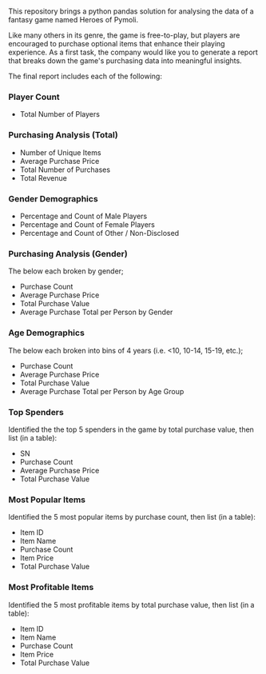 # 

This repository brings a python pandas solution for analysing the data of a fantasy game named Heroes of Pymoli.

Like many others in its genre, the game is free-to-play, but players are encouraged to purchase optional items that enhance their playing experience. As a first task, the company would like you to generate a report that breaks down the game's purchasing data into meaningful insights.

The final report includes each of the following:

### Player Count

- Total Number of Players


### Purchasing Analysis (Total)

- Number of Unique Items
- Average Purchase Price
- Total Number of Purchases
- Total Revenue


### Gender Demographics

- Percentage and Count of Male Players
- Percentage and Count of Female Players
- Percentage and Count of Other / Non-Disclosed


### Purchasing Analysis (Gender)

The below each broken by gender;

- Purchase Count
- Average Purchase Price
- Total Purchase Value
- Average Purchase Total per Person by Gender


### Age Demographics

The below each broken into bins of 4 years (i.e. <10, 10-14, 15-19, etc.);

- Purchase Count
- Average Purchase Price
- Total Purchase Value
- Average Purchase Total per Person by Age Group


### Top Spenders

Identified the the top 5 spenders in the game by total purchase value, then list (in a table):

- SN
- Purchase Count
- Average Purchase Price
- Total Purchase Value


### Most Popular Items

Identified the 5 most popular items by purchase count, then list (in a table):

- Item ID
- Item Name
- Purchase Count
- Item Price
- Total Purchase Value


### Most Profitable Items

Identified the 5 most profitable items by total purchase value, then list (in a table):

- Item ID
- Item Name
- Purchase Count
- Item Price
- Total Purchase Value

